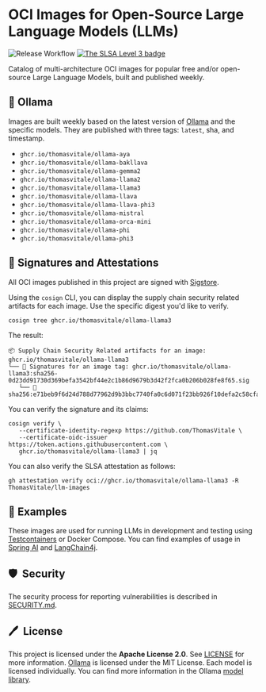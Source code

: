 # OCI Images for Open-Source Large Language Models (LLMs)

![Release Workflow](https://github.com/ThomasVitale/llm-images/actions/workflows/commit-stage.yml/badge.svg)
[![The SLSA Level 3 badge](https://slsa.dev/images/gh-badge-level3.svg)](https://slsa.dev/spec/v1.0/levels)

Catalog of multi-architecture OCI images for popular free and/or open-source Large Language Models, built and published weekly.

## 🦙 Ollama

Images are built weekly based on the latest version of [Ollama](https://ollama.com) and the specific models. They are published with three tags: `latest`, sha, and timestamp.

* `ghcr.io/thomasvitale/ollama-aya`
* `ghcr.io/thomasvitale/ollama-bakllava`
* `ghcr.io/thomasvitale/ollama-gemma2`
* `ghcr.io/thomasvitale/ollama-llama2`
* `ghcr.io/thomasvitale/ollama-llama3`
* `ghcr.io/thomasvitale/ollama-llava`
* `ghcr.io/thomasvitale/ollama-llava-phi3`
* `ghcr.io/thomasvitale/ollama-mistral`
* `ghcr.io/thomasvitale/ollama-orca-mini`
* `ghcr.io/thomasvitale/ollama-phi`
* `ghcr.io/thomasvitale/ollama-phi3`

## 🔐 Signatures and Attestations

All OCI images published in this project are signed with [Sigstore](https://www.sigstore.dev).

Using the `cosign` CLI, you can display the supply chain security related artifacts for each image. Use the specific digest you'd like to verify.

```shell
cosign tree ghcr.io/thomasvitale/ollama-llama3
```

The result:

```shell
📦 Supply Chain Security Related artifacts for an image: ghcr.io/thomasvitale/ollama-llama3
└── 🔐 Signatures for an image tag: ghcr.io/thomasvitale/ollama-llama3:sha256-0d23dd91730d369befa3542bf44e2c1b86d9679b3d42f2fca0b206b028fe8f65.sig
   └── 🍒 sha256:e71beb9f6d24d788d77962d9b3bbc7740fa0c6d071f23bb926f10defa2c58cfa
```

You can verify the signature and its claims:

```shell
cosign verify \
   --certificate-identity-regexp https://github.com/ThomasVitale \
   --certificate-oidc-issuer https://token.actions.githubusercontent.com \
   ghcr.io/thomasvitale/ollama-llama3 | jq
```

You can also verify the SLSA attestation as follows:

```shell
gh attestation verify oci://ghcr.io/thomasvitale/ollama-llama3 -R ThomasVitale/llm-images
```

## 🌟 Examples

These images are used for running LLMs in development and testing using [Testcontainers](https://testcontainers.com/modules/ollama/) or Docker Compose. You can find examples of usage in [Spring AI](https://github.com/ThomasVitale/llm-apps-java-spring-ai) and [LangChain4j](https://github.com/ThomasVitale/llm-apps-java-langchain4j).

## 🛡️&nbsp; Security

The security process for reporting vulnerabilities is described in [SECURITY.md](SECURITY.md).

## 🖊️&nbsp; License

This project is licensed under the **Apache License 2.0**. See [LICENSE](LICENSE) for more information.
[Ollama](https://github.com/ollama/ollama/blob/main/LICENSE) is licensed under the MIT License.
Each model is licensed individually. You can find more information in the Ollama [model library](https://ollama.com/library).
